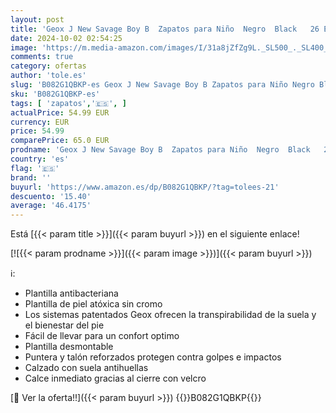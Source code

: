 ```yaml
---
layout: post
title: 'Geox J New Savage Boy B  Zapatos para Niño  Negro  Black   26 EU'
date: 2024-10-02 02:54:25
image: 'https://m.media-amazon.com/images/I/31a8jZfZg9L._SL500_._SL400_.jpg'
comments: true
category: ofertas
author: 'tole.es'
slug: 'B082G1QBKP-es Geox J New Savage Boy B Zapatos para Niño Negro Black 26 EU'
sku: 'B082G1QBKP-es'
tags: [ 'zapatos','🇪🇸', ]
actualPrice: 54.99 EUR
currency: EUR
price: 54.99
comparePrice: 65.0 EUR
prodname: 'Geox J New Savage Boy B  Zapatos para Niño  Negro  Black   26 EU'
country: 'es'
flag: '🇪🇸'
brand: ''
buyurl: 'https://www.amazon.es/dp/B082G1QBKP/?tag=tolees-21'
descuento: '15.40'
average: '46.4175'
---
```


Está [{{< param title >}}]({{< param buyurl >}}) en el siguiente enlace!

[![{{< param prodname >}}]({{< param image >}})]({{< param buyurl >}})

ℹ️:

- Plantilla antibacteriana
- Plantilla de piel atóxica sin cromo
- Los sistemas patentados Geox ofrecen la transpirabilidad de la suela y el bienestar del pie
- Fácil de llevar para un confort optimo
- Plantilla desmontable
- Puntera y talón reforzados protegen contra golpes e impactos
- Calzado con suela antihuellas
- Calce inmediato gracias al cierre con velcro

[🛒 Ver la oferta!!]({{< param buyurl >}})
{{<world>}}B082G1QBKP{{</world>}}
